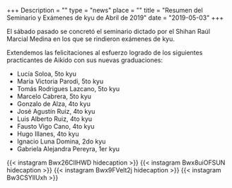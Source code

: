 +++
Description = ""
type = "news"
place = ""
title = "Resumen del Seminario y Exámenes de kyu de Abril de 2019"
date = "2019-05-03"
+++

El sábado pasado se concretó el seminario dictado por el Shihan Raúl Marcial Medina en
los que se rindieron exámenes de kyu.

Extendemos las felicitaciones al esfuerzo logrado de los siguientes practicantes de
Aikido con sus nuevas graduaciones:

- Lucía Soloa, 5to kyu
- Maria Victoria Parodi, 5to kyu
- Tomás Rodrigues Lazcano, 5to kyu
- Marcelo Cabrera, 5to kyu
- Gonzalo de Alza, 4to kyu
- José Agustín Ruiz, 4to kyu
- Luis Alberto Ruiz, 4to kyu
- Fausto Vigo Cano, 4to kyu
- Hugo Illanes, 4to kyu
- Ignacio Luna Domina, 2do kyu
- Gabriela Alejandra Pereyra, 1er kyu

{{< instagram Bwx26CllHWD hidecaption >}}
{{< instagram Bwx8uiOFSUN hidecaption >}}
{{< instagram Bwx9FVelt2j hidecaption >}}
{{< instagram Bw3CSYllUxh >}}

